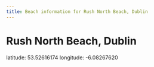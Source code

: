 ```yaml
---
title: Beach information for Rush North Beach, Dublin
---
```

# Rush North Beach, Dublin 

<div class="location-info">latitude: 53.52616174 longitude: -6.08267620</div>
<div id="met-eireann-warnings"></div>
<div></div>